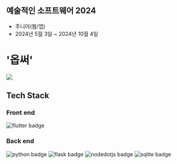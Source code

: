 ## 예술적인 소프트웨어 2024
- 주니어(웹/앱)
- 2024년 5월 3일 ~ 2024년 10월 4일

# '옵써'
<img src="https://github.com/user-attachments/assets/c91125b6-566e-4e10-9fc2-9804bae3bb79" />

## Tech Stack
### Front end
<img src="https://img.shields.io/badge/flutter-02569B?style=for-the-badge&logo=flutter&logoColor=white" alt="flutter badge">

### Back end
<img src="https://img.shields.io/badge/python-3776AB?style=for-the-badge&logo=python&logoColor=white" alt="python badge">  <img src="https://img.shields.io/badge/flask-000000?style=for-the-badge&logo=flask&logoColor=white" alt="flask badge">  <img src="https://img.shields.io/badge/nodedotjs-5FA04E?style=for-the-badge&logo=nodedotjs&logoColor=white" alt="nodedotjs badge">  <img src="https://img.shields.io/badge/sqlite-003B57?style=for-the-badge&logo=sqlite&logoColor=white" alt="sqlite badge">
